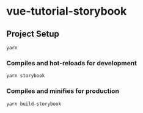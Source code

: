 # vue-tutorial-storybook

## Project Setup
`yarn`

### Compiles and hot-reloads for development
`yarn storybook`

### Compiles and minifies for production
`yarn build-storybook`
